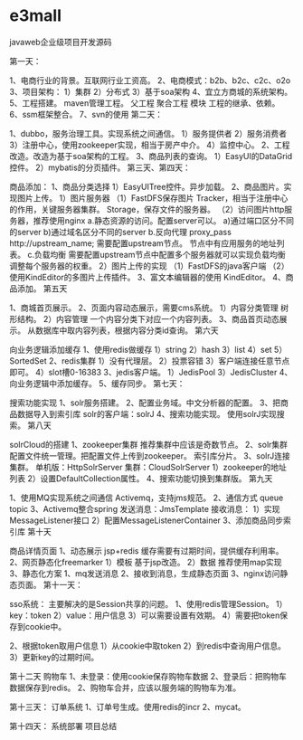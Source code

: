# e3mall
javaweb企业级项目开发源码

第一天：

1、电商行业的背景。互联网行业工资高。
2、电商模式：b2b、b2c、c2c、o2o
3、项目架构：
	1）集群
	2）分布式
	3）基于soa架构
4、宜立方商城的系统架构。
5、工程搭建。
	maven管理工程。
	父工程
	聚合工程
	模块
	工程的继承、依赖。
6、ssm框架整合。
7、svn的使用
第二天：

1、dubbo，服务治理工具。实现系统之间通信。
	1）服务提供者
	2）服务消费者
	3）注册中心，使用zookeeper实现，相当于房产中介。
	4）监控中心。
2、工程改造。改造为基于soa架构的工程。
3、商品列表的查询。
	1）EasyUI的DataGrid控件。
	2）mybatis的分页插件。
第三天、第四天：

商品添加：
1、商品分类选择
	1）EasyUITree控件。异步加载。
2、商品图片。实现图片上传。
	1）图片服务器
		（1）FastDFS保存图片
			Tracker，相当于注册中心的作用，关键服务器集群。
			Storage，保存文件的服务器。
		（2）访问图片http服务器，推荐使用nginx
			a.静态资源的访问。配置server可以。
				a)通过端口区分不同的server
				b)通过域名区分不同的server
			b.反向代理
				proxy_pass http://upstream_name;
				需要配置upstream节点。
				节点中有应用服务的地址列表。
			c.负载均衡
				需要配置upstream节点中配置多个服务器就可以实现负载均衡
				调整每个服务器的权重。
	2）图片上传的实现
		（1）FastDFS的java客户端
		（2）使用KindEditor的多图片上传插件。
3、富文本编辑器的使用
	KindEditor。
4、商品添加。
第五天

1、商城首页展示。
2、页面内容动态展示，需要cms系统。
	1）内容分类管理
		树形结构。
	2）内容管理
		一个内容分类下对应一个内容列表。
3、商品首页动态展示。
	从数据库中取内容列表，根据内容分类id查询。
第六天

向业务逻辑添加缓存
1、使用redis做缓存
	1）string
	2）hash
	3）list
	4）set
	5）SortedSet
2、redis集群
	1）没有代理层。
	2）投票容错
	3）客户端连接任意节点即可。
	4）slot槽0-16383
3、jedis客户端。
	1）JedisPool
	3）JedisCluster
4、向业务逻辑中添加缓存。
5、缓存同步。
第七天：

搜索功能实现
1、solr服务搭建。
2、配置业务域。中文分析器的配置。
3、把商品数据导入到索引库
	solr的客户端：solrJ
4、搜索功能实现。
	使用solrJ实现搜索。
第八天

solrCloud的搭建
1、zookeeper集群
	推荐集群中应该是奇数节点。
2、solr集群
	配置文件统一管理。把配置文件上传到zookeeper。
	索引库分片。
3、solrJ连接集群。
	单机版：HttpSolrServer
	集群：CloudSolrServer
		1）zookeeper的地址列表
		2）设置DefaultCollection属性。
4、搜索功能切换到集群版。
第九天

1、使用MQ实现系统之间通信
Activemq，支持jms规范。
2、通信方式
	queue
	topic
3、Activemq整合spring
	发送消息：JmsTemplate
	接收消息：
		1）实现MessageListener接口
		2）配置MessageListenerContainer
3、添加商品同步索引库
第十天

商品详情页面
1、动态展示
jsp+redis
缓存需要有过期时间，提供缓存利用率。
2、网页静态化freemarker
	1）模板
		基于jsp改造。
	2）数据
		推荐使用map实现
3、静态化方案
	1、mq发送消息
	2、接收到消息，生成静态页面
	3、nginx访问静态页面。
第十一天：

sso系统：
主要解决的是Session共享的问题。
1、使用redis管理Session。
1）key：token
2）value：用户信息
3）可以需要设置有效期。
4）需要把token保存到cookie中。

2、根据token取用户信息
1）从cookie中取token
2）到redis中查询用户信息。
3）更新key的过期时间。

第十二天
购物车
1、未登录：使用cookie保存购物车数据
2、登录后：把购物车数据保存到redis。
2、购物车合并，应该以服务端的购物车为准。

第十三天：
订单系统
1、订单号生成。使用redis的incr
2、mycat。

第十四天：
系统部署
项目总结
